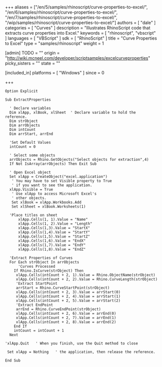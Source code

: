 +++
aliases = ["/en/5/samples/rhinoscript/curve-properties-to-excel/", "/en/6/samples/rhinoscript/curve-properties-to-excel/", "/en/7/samples/rhinoscript/curve-properties-to-excel/", "/wip/samples/rhinoscript/curve-properties-to-excel/"]
authors = [ "dale" ]
categories = [ "Curves" ]
description = "Illustrates RhinoScript code that extracts curve properties into Excel."
keywords = [ "rhinoscript", "vbscript" ]
languages = [ "VBScript" ]
sdk = [ "RhinoScript" ]
title = "Curve Properties to Excel"
type = "samples/rhinoscript"
weight = 1

[admin]
TODO = ""
origin = "http://wiki.mcneel.com/developer/scriptsamples/excelcurveproperties"
picky_sisters = ""
state = ""

[included_in]
platforms = [ "Windows" ]
since = 0

+++

```vbnet
Option Explicit

Sub ExtractProperties

  ' Declare variables
  Dim xlApp, xlBook, xlSheet  ' Declare variable to hold the reference.
  Dim strObject
  Dim arrObjects
  Dim intCount
  Dim arrStart, arrEnd

  'Set Default Values
  intCount = 0

  ' Select some objects      
  arrObjects = Rhino.GetObjects("Select objects for extraction",4)
  If Not IsArray(arrObjects) Then Exit Sub

  ' Open Excel object
  Set xlApp = CreateObject("excel.application")
   ' You may have to set Visible property to True
   ' if you want to see the application.
  xlApp.Visible = True
   ' Use xlApp to access Microsoft Excel's
   ' other objects.
   Set xlBook = xlApp.Workbooks.Add
   Set xlSheet = xlBook.Worksheets(1)

  'Place titles on sheet
      xlApp.Cells(1, 1).Value = "Name"
      xlApp.Cells(1, 2).Value = "Length"
      xlApp.Cells(1,3).Value = "StartX"
      xlApp.Cells(1,4).Value = "StartY"
      xlApp.Cells(1,5).Value = "StartZ"
      xlApp.Cells(1,6).Value = "EndX"
      xlApp.Cells(1,7).Value = "EndY"
      xlApp.Cells(1,8).Value = "EndZ"

  'Extract Properties of Curves
  For Each strObject In arrObjects
      'Curves Processed
    If Rhino.IsCurve(strObject) Then
     xlApp.Cells(intCount + 2, 1).Value = Rhino.ObjectName(strObject)
     xlApp.Cells(intCount + 2, 2).Value = Rhino.CurveLength(strObject)
     'Extract StartPoint
     arrStart = Rhino.CurveStartPoint(strObject)
     xlApp.Cells(intCount + 2, 3).Value = arrStart(0)
     xlApp.Cells(intCount + 2, 4).Value = arrStart(1)
     xlApp.Cells(intCount + 2, 5).Value = arrStart(2)
     'Extract EndPoint
     arrEnd = Rhino.CurveEndPoint(strObject)
     xlApp.Cells(intCount + 2, 6).Value = arrEnd(0)
     xlApp.Cells(intCount + 2, 7).Value = arrEnd(1)
     xlApp.Cells(intCount + 2, 8).Value = arrEnd(2)
    End If
    intCount = intCount + 1
  Next

'xlApp.Quit   ' When you finish, use the Quit method to close

 Set xlApp = Nothing   ' the application, then release the reference.

End Sub
```
